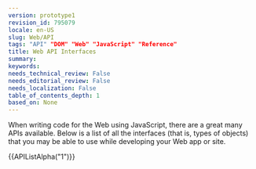 ```yaml
---
version: prototype1
revision_id: 795079
locale: en-US
slug: Web/API
tags: "API" "DOM" "Web" "JavaScript" "Reference"
title: Web API Interfaces
summary: 
keywords: 
needs_technical_review: False
needs_editorial_review: False
needs_localization: False
table_of_contents_depth: 1
based_on: None
---
```

<p>When writing code for the Web using JavaScript, there are a great many APIs available. Below is a list of all the interfaces (that is, types of objects) that you may be able to use while developing your Web app or site.</p>

<div>{{APIListAlpha("1")}}</div>

